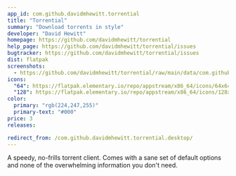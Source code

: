 ```yaml
---
app_id: com.github.davidmhewitt.torrential
title: "Torrential"
summary: "Download torrents in style"
developer: "David Hewitt"
homepage: https://github.com/davidmhewitt/torrential
help_page: https://github.com/davidmhewitt/torrential/issues
bugtracker: https://github.com/davidmhewitt/torrential/issues
dist: flatpak
screenshots:
  - https://github.com/davidmhewitt/torrential/raw/main/data/com.github.davidmhewitt.torrential.screenshot.png
icons:
  "64": https://flatpak.elementary.io/repo/appstream/x86_64/icons/64x64/com.github.davidmhewitt.torrential.png
  "128": https://flatpak.elementary.io/repo/appstream/x86_64/icons/128x128/com.github.davidmhewitt.torrential.png
color:
  primary: "rgb(224,247,255)"
  primary-text: "#000"
price: 3
releases:

redirect_from: /com.github.davidmhewitt.torrential.desktop/
---
```


<p>A speedy, no-frills torrent client. Comes with a sane set of default options and none of the overwhelming information you don't need.</p>